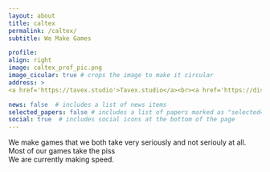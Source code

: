 ```yaml
---
layout: about
title: caltex
permalink: /caltex/
subtitle: We Make Games

profile:
align: right
image: caltex_prof_pic.png
image_cicular: true # crops the image to make it circular
address: >
<a href='https://tavex.studio'>Tavex.studio</a><br><a href='https://discord.tavex.studio'>Discord</a>

news: false  # includes a list of news items
selected_papers: false # includes a list of papers marked as "selected={true}"
social: true  # includes social icons at the bottom of the page
---
```


We make games that we both take very seriously and not seriouly at all.
<br>Most of our games take the piss
<br>We are currently making speed.
